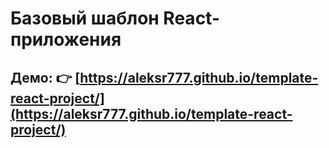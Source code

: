 # Базовый шаблон React-приложения

## Демо:  👉 [https://aleksr777.github.io/template-react-project/](https://aleksr777.github.io/template-react-project/)
